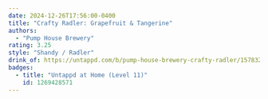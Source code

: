 ```yaml
---
date: 2024-12-26T17:56:00-0400
title: "Crafty Radler: Grapefruit & Tangerine"
authors:
  - "Pump House Brewery"
rating: 3.25
style: "Shandy / Radler"
drink_of: https://untappd.com/b/pump-house-brewery-crafty-radler/1578329
badges:
  - title: "Untappd at Home (Level 11)"
    id: 1269428571
---
```

